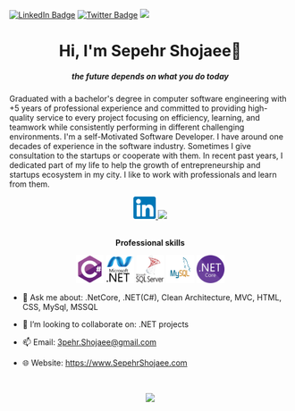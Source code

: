 
[![LinkedIn Badge](https://img.shields.io/badge/LinkedIn-Profile-informational?style=flat&logo=linkedin&logoColor=white&color=0D76A8)](https://www.linkedin.com/in/SepehrShojaee/)
[![Twitter Badge](https://img.shields.io/badge/Twitter-Profile-informational?style=flat&logo=twitter&logoColor=white&color=1CA2F1)](https://twitter.com/SepehrShojaee)
![](https://komarev.com/ghpvc/?username=SepehrShojaee)
<h1 align="center">Hi, I'm Sepehr Shojaee👋
 <!--[![Resume Badge](https://img.shields.io/badge/CV-Resume-informational?style=flat&logo=book&logoColor=white&color=important)](https://github.com/SepehrShojae/Resume)
-->
</h1>
<h5 align="center">the future depends on what you do today
</h5>

Graduated with a bachelor's degree in computer software engineering with +5 years of professional experience and committed to providing high-quality service to every project focusing on efficiency, learning, and teamwork while consistently performing in different challenging environments.
I'm a self-Motivated Software Developer. I have around one decades of experience in the software industry.
Sometimes I give consultation to the startups or cooperate with them. In recent past years, I dedicated part of my life to help the growth of entrepreneurship and startups ecosystem in my city. I like to work with professionals and learn from them. 

<p align="center">
 <a href="https://www.linkedin.com/in/SepehrShojaee/" target="_blank">
  <img src="https://github.com/saifaustcse/saif/blob/main/images/linkedin.svg" alt="linkedin" width="40" height="40" />
 </a>
 

<a href="https://twitter.com/SepehrShojaee" target="_blank">
  <img src="https://img.icons8.com/fluent/48/000000/twitter.png" />
 </a>

</p>
 
<p align="center">
 </br>

 <strong>
  Professional skills
  </strong>
</p>

<p align="center">
 
<img src="https://github.com/SepehrShojaee/SepehrShojaee/blob/main/Images/csharp.svg" alt="csharp" width="50" height="50" />
<img src="https://github.com/SepehrShojaee/SepehrShojaee/blob/main/Images/dot-net.svg" alt="dotNet" width="50" height="50" />
<img src="https://github.com/SepehrShojaee/SepehrShojaee/blob/main/Images/mssql.svg" alt="MSSql" width="50" height="50" />
<img src="https://github.com/SepehrShojaee/SepehrShojaee/blob/main/Images/mysql.svg" alt="MySQL" width="50" height="50" />
<img src="https://github.com/SepehrShojaee/SepehrShojaee/blob/main/Images/NET_Core_Logo.svg" alt="dotNetCore" width="50" height="50" />

</p>

-   💬 Ask me about:  .NetCore, .NET(C#), Clean Architecture, MVC, HTML, CSS, MySql, MSSQL 
-   👯 I’m looking to collaborate on: .NET projects
-   📫 Email: 3pehr.Shojaee@gmail.com
-   :globe_with_meridians: Website: https://www.SepehrShojaee.com

    </br>

<p align="center">
 <a href="#" alt="Sepehr Shojaee's github stats">
  <img src="https://github-readme-stats.vercel.app/api?username=SepehrShojaee&theme=tokyonight&show_icons=true" />
  <!-- <img src="https://github-readme-stats.vercel.app/api/top-langs/?username=SepehrShojaee" /> -->
 </a>
</p>

